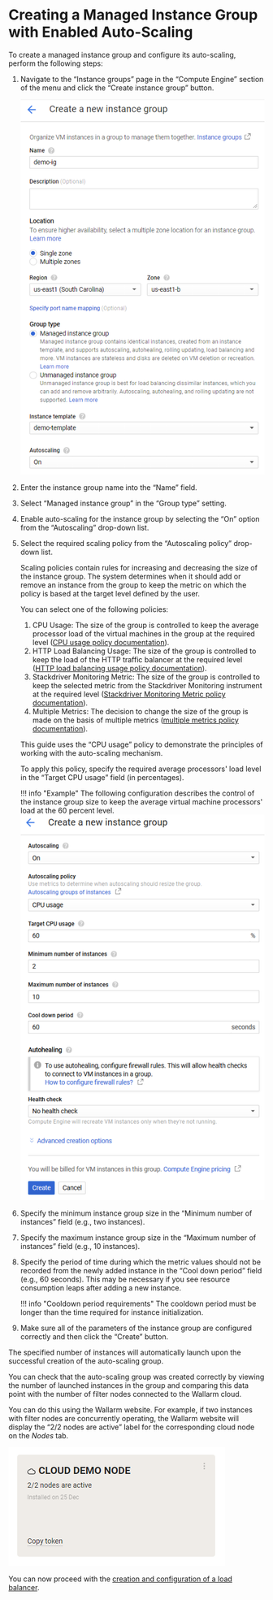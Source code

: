 [img-creating-instance-group]:          ../../../images/installation-gcp/auto-scaling/common/autoscaling-group-guide/create-instance-group.png
[img-create-instance-group-example]:    ../../../images/installation-gcp/auto-scaling/common/autoscaling-group-guide/create-scalable-instance-group.png
[img-checking-nodes-operation]:         ../../../images/cloud-node-status.png

[link-cpu-usage-policy]:                            https://cloud.google.com/compute/docs/autoscaler/scaling-cpu-load-balancing
[link-http-load-balancing-policy]:                  https://cloud.google.com/compute/docs/autoscaler/scaling-cpu-load-balancing#scaling_based_on_https_load_balancing_serving_capacity
[link-stackdriver-monitoring-metric-policy]:        https://cloud.google.com/compute/docs/autoscaler/scaling-stackdriver-monitoring-metrics
[link-multiple-metrics-policy]:                     https://cloud.google.com/compute/docs/autoscaler/multiple-policies
[link-creating-load-balancer]:                      load-balancing-guide.md

#  Creating a Managed Instance Group with Enabled Auto-Scaling

To create a managed instance group and configure its auto-scaling, perform the following steps:

1.  Navigate to the “Instance groups” page in the “Compute Engine” section of the menu and click the “Create instance group” button.

    ![!Creating an instance group][img-creating-instance-group]

2.  Enter the instance group name into the “Name” field.

3.  Select “Managed instance group” in the “Group type” setting.

4.  Enable auto-scaling for the instance group by selecting the “On” option from the “Autoscaling” drop-down list.

5.  Select the required scaling policy from the “Autoscaling policy” drop-down list. 
    
    Scaling policies contain rules for increasing and decreasing the size of the instance group. The system determines when it should add or remove an instance from the group to keep the metric on which the policy is based at the target level defined by the user.
    
    You can select one of the following policies:
    
    1.  CPU Usage: The size of the group is controlled to keep the average processor load of the virtual machines in the group at the required level ([CPU usage policy documentation][link-cpu-usage-policy]).
    2.  HTTP Load Balancing Usage: The size of the group is controlled to keep the load of the HTTP traffic balancer at the required level ([HTTP load balancing usage policy documentation][link-http-load-balancing-policy]).
    3.  Stackdriver Monitoring Metric: The size of the group is controlled to keep the selected metric from the Stackdriver Monitoring instrument at the required level ([Stackdriver Monitoring Metric policy documentation][link-stackdriver-monitoring-metric-policy]).
    4.  Multiple Metrics: The decision to change the size of the group is made on the basis of multiple metrics ([multiple metrics policy documentation][link-multiple-metrics-policy]). 
    
    This guide uses the “CPU usage” policy to demonstrate the principles of working with the auto-scaling mechanism.
    
    To apply this policy, specify the required average processors' load level in the “Target CPU usage” field (in percentages).
    
    !!! info "Example"
        The following configuration describes the control of the instance group size to keep the average virtual machine processors' load at the 60 percent level.
        ![!Example: creating an instance group][img-create-instance-group-example]

6.  Specify the minimum instance group size in the “Minimum number of instances” field (e.g., two instances).

7.  Specify the maximum instance group size in the “Maximum number of instances” field (e.g., 10 instances).

8.  Specify the period of time during which the metric values should not be recorded from the newly added instance in the “Cool down period” field (e.g., 60 seconds). This may be necessary if you see resource consumption leaps after adding a new instance. 

    !!! info "Cooldown period requirements"
        The cooldown period must be longer than the time required for instance initialization.

9.  Make sure all of the parameters of the instance group are configured correctly and then click the “Create” button.

The specified number of instances will automatically launch upon the successful creation of the auto-scaling group.

You can check that the auto-scaling group was created correctly by viewing the number of launched instances in the group and comparing this data point with the number of filter nodes connected to the Wallarm cloud.

You can do this using the Wallarm website. For example, if two instances with filter nodes are concurrently operating, the Wallarm website will display the “2/2 nodes are active” label for the corresponding cloud node on the *Nodes* tab.

![!The “Nodes” nodes tab on the Wallarm web interface][img-checking-nodes-operation]

You can now proceed with the [creation and configuration of a load balancer][link-creating-load-balancer].